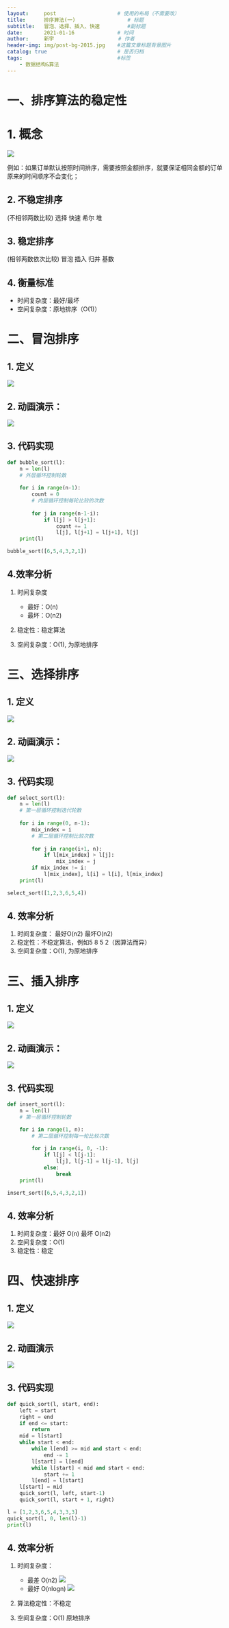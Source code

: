 ```yaml
---
layout:     post                    # 使用的布局（不需要改）
title:      排序算法(一)    				# 标题 
subtitle:   冒泡、选择、插入、快速 		#副标题
date:       2021-01-16              # 时间
author:     新宇                     # 作者
header-img: img/post-bg-2015.jpg    #这篇文章标题背景图片
catalog: true                       # 是否归档
tags:                               #标签
    - 数据结构&算法
---
```


# 一、排序算法的稳定性
# 1. 概念
![](https://tva1.sinaimg.cn/large/008eGmZEly1gmpaffcbkyj31aq0iuagn.jpg)

例如：如果订单默认按照时间排序，需要按照金额排序，就要保证相同金额的订单原来的时间顺序不会变化；

## 2. 不稳定排序
(不相邻两数比较)
选择 快速 希尔 堆

## 3. 稳定排序
(相邻两数依次比较)
冒泡 插入 归并 基数

## 4. 衡量标准
- 时间复杂度：最好/最坏
- 空间复杂度：原地排序（O(1)）

# 二、冒泡排序
## 1. 定义
![](https://tva1.sinaimg.cn/large/008eGmZEly1gmpasvqggjj31bm0kc7e6.jpg)

## 2. 动画演示：

![](https://pic3.zhimg.com/50/v2-62b35f38b9806cb2e50c7e4ee0ec3386_hd.webp?source=1940ef5c)

## 3. 代码实现
```python
def bubble_sort(l):
    n = len(l)
    # 外层循环控制轮数
    
    for i in range(n-1):
        count = 0
        # 内层循环控制每轮比较的次数
        
        for j in range(n-1-i):
            if l[j] > l[j+1]:
                count += 1
                l[j], l[j+1] = l[j+1], l[j]
    print(l)

bubble_sort([6,5,4,3,2,1])
```
## 4.效率分析

1. 时间复杂度
	 - 最好：O(n)
	 - 最坏：O(n2)

2. 稳定性：稳定算法

3. 空间复杂度：O(1), 为原地排序

# 三、选择排序
## 1. 定义
![](https://tva1.sinaimg.cn/large/008eGmZEly1gmpdlom904j31140j6gwa.jpg)

## 2. 动画演示：

![](https://pic1.zhimg.com/50/v2-c5e176ffc200c8f4f137e732fe860b60_hd.webp?source=1940ef5c)

## 3. 代码实现

```python 
def select_sort(l):
    n = len(l)
    # 第一层循环控制迭代轮数
    
    for i in range(0, n-1):
        mix_index = i
        # 第二层循环控制比较次数
        
        for j in range(i+1, n):
            if l[mix_index] > l[j]:
                mix_index = j
        if mix_index != i:
            l[mix_index], l[i] = l[i], l[mix_index]
    print(l)

select_sort([1,2,3,6,5,4])
```

## 4. 效率分析
1. 时间复杂度： 最好O(n2) 最坏O(n2)
2. 稳定性：不稳定算法，例如5 8 5 2（因算法而异）
3. 空间复杂度：O(1), 为原地排序

# 三、插入排序
## 1. 定义
![](https://tva1.sinaimg.cn/large/008eGmZEly1gmpjvkakj9j31ao0mg16s.jpg)

## 2. 动画演示：

![](https://pic1.zhimg.com/50/v2-38d6f9c006e3fdb24ffd82a58c39ca92_hd.webp?source=1940ef5c)

## 3. 代码实现
```python
def insert_sort(l):
    n = len(l)
    # 第一层循环控制轮数

    for i in range(1, n):
        # 第二层循环控制每一轮比较次数
        
        for j in range(i, 0, -1):
            if l[j] < l[j-1]:
                l[j], l[j-1] = l[j-1], l[j]
            else:
                break
    print(l)

insert_sort([6,5,4,3,2,1])
```

## 4. 效率分析
1. 时间复杂度：最好 O(n) 最坏 O(n2)
2. 空间复杂度：O(1)
3. 稳定性：稳定

# 四、快速排序
## 1. 定义
![](https://tva1.sinaimg.cn/large/008eGmZEly1gmpm6gnxu2j31a00iywpr.jpg)

## 2. 动画演示
![](https://pic4.zhimg.com/50/v2-e30a1dcb54af5e222243d8053d3a5a0d_hd.webp?source=1940ef5c)

## 3. 代码实现
```python
def quick_sort(l, start, end):
    left = start
    right = end
    if end <= start:
        return
    mid = l[start]
    while start < end:
        while l[end] >= mid and start < end:
            end -= 1
        l[start] = l[end]
        while l[start] < mid and start < end:
            start += 1
        l[end] = l[start]
    l[start] = mid
    quick_sort(l, left, start-1)
    quick_sort(l, start + 1, right)

l = [1,2,3,6,5,4,3,3,3]
quick_sort(l, 0, len(l)-1)
print(l)
```
## 4. 效率分析
1. 时间复杂度：
    - 最差 O(n2)
        ![](https://tva1.sinaimg.cn/large/008eGmZEly1gmpnultop5j30vs0oigp0.jpg)
    - 最好 O(nlogn)
        ![](https://tva1.sinaimg.cn/large/008eGmZEly1gmpnwn31m7j310e0nm79i.jpg)

2. 算法稳定性：不稳定

3. 空间复杂度：O(1) 原地排序


